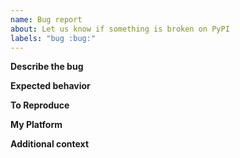 ```yaml
---
name: Bug report
about: Let us know if something is broken on PyPI
labels: "bug :bug:"
---
```


<!--
    NOTE: This issue should be for problems with PyPI itself, including:
    * pypi.org
    * test.pypi.org
    * files.pythonhosted.org

    This issue should NOT be for a project installed from PyPI. If you are
    having an issue with a specific package, you should reach out to the
    maintainers of that project directly instead.

    Furthermore, this issue should NOT be for any non-PyPI properties (like
    python.org, docs.python.org, etc.)

    If your problem is related to search (a new or updated project doesn't
    appear in the PyPI search results), please wait for a couple of hours
    and check again before reporting it. The search index may take some
    time to be updated.
-->

**Describe the bug**
<!-- A clear and concise description the bug -->

**Expected behavior**
<!-- A clear and concise description of what you expected to happen -->

**To Reproduce**
<!-- Steps to reproduce the bug, or a link to PyPI where the bug is visible -->

**My Platform**
<!--
    Any details about your specific platform:
    * If the problem is in the browser, what browser, version, and OS?
    * If the problem is with a command-line tool, what version of that tool?
    * If the problem is with connecting to PyPI, include some details about
      your network, including SSL/TLS implementation in use, internet service
      provider, and if there are any firewalls or proxies in use.
-->

**Additional context**
<!-- Add any other context, links, etc. about the feature here. -->
